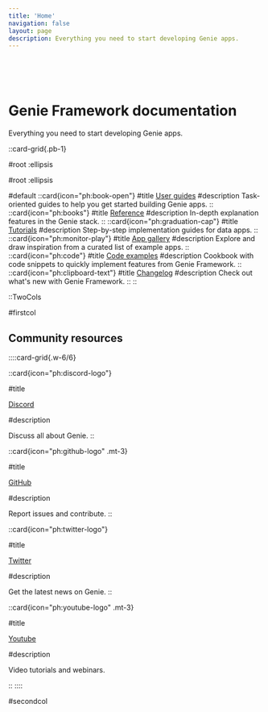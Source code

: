 ```yaml
---
title: 'Home'
navigation: false
layout: page
description: Everything you need to start developing Genie apps.
---
```


<br/>
<br/>
<br/>

# Genie Framework documentation

Everything you need to start developing Genie apps.


::card-grid{.pb-1}

#root
:ellipsis

#root
:ellipsis

#default
  ::card{icon="ph:book-open"}
  #title
  [User guides](guides/)
  #description
Task-oriented guides to help you get started building Genie apps.
  ::
  ::card{icon="ph:books"}
  #title
  [Reference](reference/overview/)
  #description
In-depth explanation features in the Genie stack.
  ::
  ::card{icon="ph:graduation-cap"}
  #title
  [Tutorials](tutorials/)
  #description
  Step-by-step implementation guides for data apps.
  ::
  ::card{icon="ph:monitor-play"}
  #title
  [App gallery](app-gallery/)
  #description
  Explore and draw inspiration from a curated list of example apps.
  ::
  ::card{icon="ph:code"}
  #title
  [Code examples](examples/)
  #description
  Cookbook with code snippets to quickly implement features from Genie Framework.
  ::
  ::card{icon="ph:clipboard-text"}
  #title
  [Changelog](changelog/)
  #description
  Check out what's new with Genie Framework.
  ::
::


::TwoCols

#firstcol

## Community resources

::::card-grid{.w-6/6}
<span>

::card{icon="ph:discord-logo"}

#title

[Discord](https://discord.gg/9zyZbD6J7H)

#description

Discuss all about Genie.
::

::card{icon="ph:github-logo" .mt-3}

#title

[GitHub](https://github.com/GenieFramework/Genie.jl)

#description

Report issues and contribute.
::

</span>


<span>

::card{icon="ph:twitter-logo"}

#title

[Twitter](https://twitter.com/GenieMVC)

#description

Get the latest news on Genie.
::


::card{icon="ph:youtube-logo" .mt-3}

#title

[Youtube](https://www.youtube.com/@genieframework)

#description

Video tutorials and webinars.

::
</span>
::::

#secondcol


